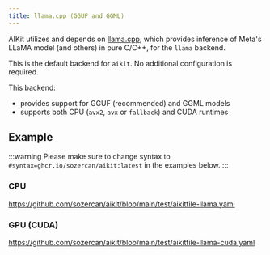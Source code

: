 ```yaml
---
title: llama.cpp (GGUF and GGML)
---
```


AIKit utilizes and depends on [llama.cpp](https://github.com/ggerganov/llama.cpp), which provides inference of Meta's LLaMA model (and others) in pure C/C++, for the `llama` backend.

This is the default backend for `aikit`. No additional configuration is required.

This backend:
- provides support for GGUF (recommended) and GGML models
- supports both CPU (`avx2`, `avx` or `fallback`) and CUDA runtimes

## Example

:::warning
Please make sure to change syntax to `#syntax=ghcr.io/sozercan/aikit:latest` in the examples below.
:::

### CPU
https://github.com/sozercan/aikit/blob/main/test/aikitfile-llama.yaml

### GPU (CUDA)
https://github.com/sozercan/aikit/blob/main/test/aikitfile-llama-cuda.yaml
